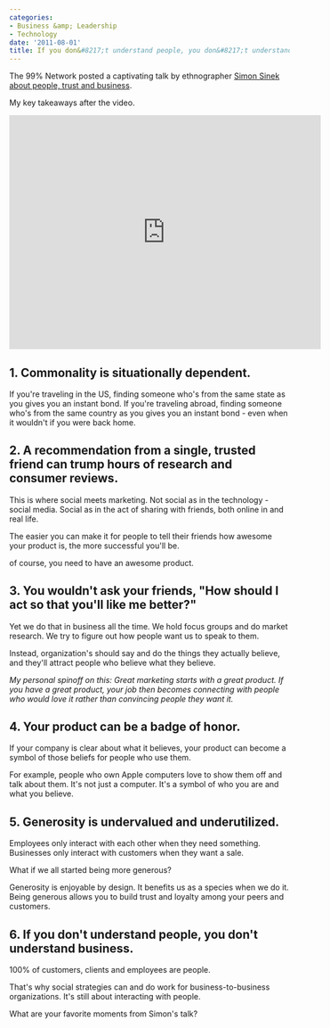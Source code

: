 ```yaml
---
categories:
- Business &amp; Leadership
- Technology
date: '2011-08-01'
title: If you don&#8217;t understand people, you don&#8217;t understand business.
---
```


The 99% Network posted a captivating talk by ethnographer <a href="http://the99percent.com/videos/7058/Simon-Sinek-If-You-Dont-Understand-People-You-Dont-Understand-Business">Simon Sinek about people, trust and business</a>.

My key takeaways after the video.

<iframe class="alignc" src="https://player.vimeo.com/video/26774102?title=0&amp;byline=0&amp;portrait=0&amp;color=e91c6b" width="560" height="420" frameborder="0"></iframe>

<h2>1. Commonality is situationally dependent.</h2>

If you're traveling in the US, finding someone who's from the same state as you gives you an instant bond. If you're traveling abroad, finding someone who's from the same country as you gives you an instant bond - even when it wouldn't if you were back home.
<!--more-->
<h2>2. A recommendation from a single, trusted friend can trump hours of research and consumer reviews.</h2>

This is where social meets marketing. Not social as in the technology - social media. Social as in the act of sharing with friends, both online in and real life.

The easier you can make it for people to tell their friends how awesome your product is, the more successful you'll be.

of course, you need to have an awesome product.

<h2>3. You wouldn't ask your friends, "How should I act so that you'll like me better?"</h2>

Yet we do that in business all the time. We hold focus groups and do market research. We try to figure out how people want us to speak to them.

Instead, organization's should say and do the things they actually believe, and they'll attract people who believe what they believe.

<em>My personal spinoff on this: Great marketing starts with a great product. If you have a great product, your job then becomes connecting with people who would love it rather than convincing people they want it.</em>

<h2>4. Your product can be a badge of honor.</h2>

If your company is clear about what it believes, your product can become a symbol of those beliefs for people who use them.

For example, people who own Apple computers love to show them off and talk about them. It's not just a computer. It's a symbol of who you are and what you believe.

<h2>5. Generosity is undervalued and underutilized.</h2>

Employees only interact with each other when they need something. Businesses only interact with customers when they want a sale.

What if we all started being more generous?

Generosity is enjoyable by design. It benefits us as a species when we do it. Being generous allows you to build trust and loyalty among your peers and customers.

<h2>6. If you don't understand people, you don't understand business.</h2>

100% of customers, clients and employees are people.

That's why social strategies can and do work for business-to-business organizations. It's still about interacting with people.

What are your favorite moments from Simon's talk?